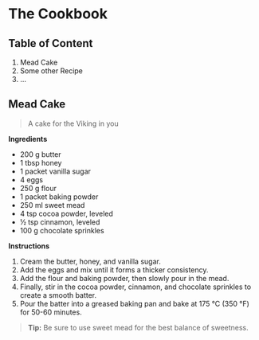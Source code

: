The Cookbook
============

Table of Content
----------------

1. Mead Cake
2. Some other Recipe
3. ...

Mead Cake
---------

> A cake for the Viking in you

**Ingredients**

- 200 g butter
- 1 tbsp honey
- 1 packet vanilla sugar
- 4 eggs
- 250 g flour
- 1 packet baking powder
- 250 ml sweet mead
- 4 tsp cocoa powder, leveled
- ½ tsp cinnamon, leveled
- 100 g chocolate sprinkles

**Instructions**

1. Cream the butter, honey, and vanilla sugar.
2. Add the eggs and mix until it forms a thicker consistency.
3. Add the flour and baking powder, then slowly pour in the mead.
4. Finally, stir in the cocoa powder, cinnamon, and chocolate sprinkles to create a smooth batter.
5. Pour the batter into a greased baking pan and bake at 175 °C (350 °F) for 50-60 minutes.

> **Tip:** Be sure to use sweet mead for the best balance of sweetness.
